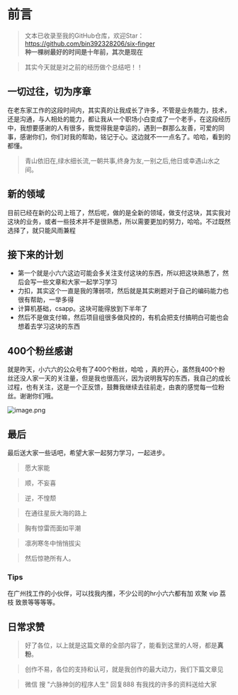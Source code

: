 
# 前言
>文本已收录至我的GitHub仓库，欢迎Star：https://github.com/bin392328206/six-finger                             
> **种一棵树最好的时间是十年前，其次是现在** 

> 其实今天就是对之前的经历做个总结吧！！
## 一切过往，切为序章
在老东家工作的这段时间内，其实真的让我成长了许多，不管是业务能力，技术，还是沟通，与人相处的能力，都让我从一个职场小白变成了一个老手，在这段经历中，我想要感谢的人有很多，我觉得我是幸运的，遇到一群那么友善，可爱的同事，感谢你们，你们对我的帮助，铭记于心。这边就不一一点名了。哈哈，看到的都懂。

> 青山依旧在,绿水细长流,一朝共事,终身为友,一别之后,他日或幸遇山水之间。

## 新的领域
目前已经在新的公司上班了，然后呢，做的是全新的领域，做支付这块，其实我对这块的业务，或者一些技术并不是很熟悉，所以需要更加的努力，哈哈。不过既然选择了，就只能风雨兼程

## 接下来的计划

- 第一个就是小六六这边可能会多关注支付这块的东西，所以把这块熟悉了，然后会写一些文章和大家一起学习学习
- 力扣，其实这个一直是我的薄弱项，然后就是其实刷题对于自己的编码能力也很有帮助，一举多得
- 计算机基础，csapp。这块可能得放到下半年了
- 然后不是做支付嘛，然后项目组很多做风控的，有机会把支付搞明白可能也会想着去学习这块的东西

## 400个粉丝感谢

就是昨天，小六六的公众号有了400个粉丝，哈哈 ，真的开心，虽然我400个粉丝还没人家一天的关注量，但是我也很高兴，因为说明我写的东西，我自己的成长过程，也有关注，这是一个正反馈，鼓舞我继续去往前走，由衷的感觉每一位粉丝。谢谢你们哦。

![image.png](https://p6-juejin.byteimg.com/tos-cn-i-k3u1fbpfcp/a02cd60768d046d1aab1942cd612031e~tplv-k3u1fbpfcp-watermark.image)

## 最后
最后送大家一些话吧，希望大家一起努力学习，一起进步。
> 愿大家能

> 顺，不妄喜

> 逆，不惶颓

> 在通往星辰大海的路上

> 胸有惊雷而面如平潮

> 凛冽寒冬中悄悄拔尖

> 然后惊艳所有人。


### Tips
在广州找工作的小伙伴，可以找我内推，不少公司的hr小六六都有加 欢聚 vip 荔枝 致景等等等等。

## 日常求赞
> 好了各位，以上就是这篇文章的全部内容了，能看到这里的人呀，都是**真粉**。 

> 创作不易，各位的支持和认可，就是我创作的最大动力，我们下篇文章见

>微信 搜 "六脉神剑的程序人生" 回复888 有我找的许多的资料送给大家 